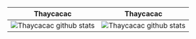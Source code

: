 |   Thaycacac    | Thaycacac |
| ----------- | ----------- |
| <img align="center" src="https://github-readme-streak-stats.herokuapp.com?user=thaycacac&date_format=M%20j%5B%2C%20Y%5D" alt="Thaycacac github stats" /> | <img align="center" src="https://github-readme-stats.vercel.app/api?username=thaycacac&show_icons=true&include_all_commits=true" alt="Thaycacac github stats" />  |


